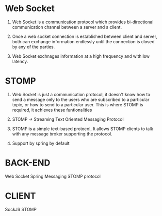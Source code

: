 # Web Socket

1. Web Socket is a communication protocol which provides bi-directional communication channel between a server and a client.

2. Once a web socket connection is established between client and server, both can exchange information endlessly until the connection is closed by any of the parties.

3. Web Socket exchnages information at a high frequency and with low latency.
   
# STOMP

1. Web Socket is just a communication protocol, it doesn't know how to send a message only to the users who are subscribed  to a particular topic, or how to send to a particular user. This is where STOMP is required, it achieves these funtionalities

2. STOMP -> Streaming Text Oriented Messaging Protocol

3. STOMP is a simple text-based protocol, It allows STOMP clients to talk with any message broker supporting the protocol.

4. Support by spring by default

# BACK-END

Web Socket
Spring Messaging STOMP protocol

# CLIENT

SockJS 
STOMP